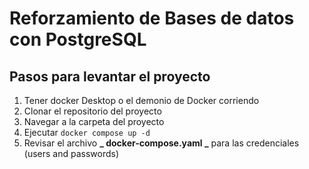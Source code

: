 # Reforzamiento de Bases de datos con PostgreSQL

## Pasos para levantar el proyecto

1. Tener docker Desktop o el demonio de Docker corriendo
2. Clonar el repositorio del proyecto
3. Navegar a la carpeta del proyecto
4. Ejecutar `docker compose up -d`
5. Revisar el archivo **_ docker-compose.yaml _** para las credenciales (users and passwords)
